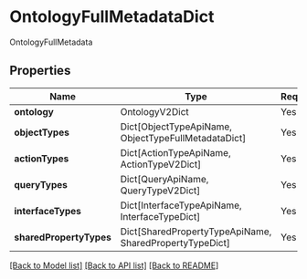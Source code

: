 # OntologyFullMetadataDict

OntologyFullMetadata

## Properties
| Name | Type | Required | Description |
| ------------ | ------------- | ------------- | ------------- |
**ontology** | OntologyV2Dict | Yes |  |
**objectTypes** | Dict[ObjectTypeApiName, ObjectTypeFullMetadataDict] | Yes |  |
**actionTypes** | Dict[ActionTypeApiName, ActionTypeV2Dict] | Yes |  |
**queryTypes** | Dict[QueryApiName, QueryTypeV2Dict] | Yes |  |
**interfaceTypes** | Dict[InterfaceTypeApiName, InterfaceTypeDict] | Yes |  |
**sharedPropertyTypes** | Dict[SharedPropertyTypeApiName, SharedPropertyTypeDict] | Yes |  |


[[Back to Model list]](../../README.md#documentation-for-models) [[Back to API list]](../../README.md#documentation-for-api-endpoints) [[Back to README]](../../README.md)
